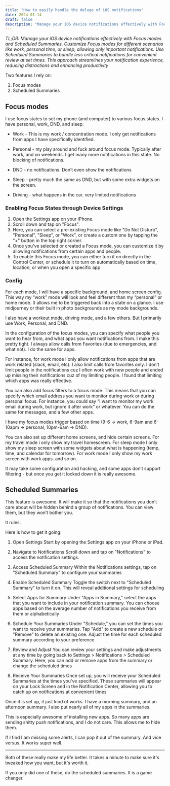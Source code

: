 ```yaml
---
title: "How to easily handle the deluge of iOS notifications"
date: 2024-01-14
draft: false
description: "Manage your iOS device notifications effectively with Focus modes and Scheduled Summaries. Customize Focus modes for different scenarios like work, personal time, or sleep, allowing only important notifications. Use Scheduled Summaries to bundle less critical notifications for convenient review at set times. This approach streamlines your notification experience, reducing distractions and enhancing productivity."
---
```



*TL;DR: Manage your iOS device notifications effectively with Focus modes and Scheduled Summaries. Customize Focus modes for different scenarios like work, personal time, or sleep, allowing only important notifications. Use Scheduled Summaries to bundle less critical notifications for convenient review at set times. This approach streamlines your notification experience, reducing distractions and enhancing productivity*

Two features I rely on:

1. Focus modes
2. Scheduled Summaries

## Focus modes

I use focus states to set my phone (and computer) to various focus states. I have personal, work, DND, and sleep.

- Work - This is my work / concentration mode. I only get notifications from apps I have specifically identified.

- Personal - my play around and fuck around focus mode. Typically after work, and on weekends. I get many more notifications in this state. No blocking of notifications.

- DND - no notifications. Don’t even show the notifications

- Sleep - pretty much the same as DND, but with some extra widgets on the screen.

- Driving - what happens in the car. very limited notifications

### Enabling Focus States through Device Settings

1. Open the Settings app on your iPhone.
2. Scroll down and tap on "Focus".
3. Here, you can select a pre-existing Focus mode like "Do Not Disturb", "Personal", "Sleep", or "Work", or create a custom one by tapping the "+" button in the top right corner.
4. Once you've selected or created a Focus mode, you can customize it by allowing notifications from certain apps and people.
5. To enable this Focus mode, you can either turn it on directly in the Control Center, or schedule it to turn on automatically based on time, location, or when you open a specific app

### Config

For each mode, I will have a specific background, and home screen config. This way my “work” mode will look and feel different than my “personal” or home mode. It allows me to be triggered back into a state on a glance. I use midjourney or their built in photo backgrounds as my mode backgrounds.

I also have a workout mode, driving mode,  and a few others. But I primarily use Work, Personal, and DND.

In the configuration of the focus modes, you can specify what people you want to hear from, and what apps you want notifications from. I make this pretty tight. I always allow calls from Favorites (due to emergencies, and what not). I do the same for apps.

For instance, for work mode I only allow notifications from apps that are work related (slack, email, etc). I also limit calls from favorites only. I don’t limit people in the notifications cuz I often work with new people and ended up missing their notifications cuz of my limiting people. I found that limiting which apps was really effective.

You can also add focus filters to a focus mode. This means that you can specify which email address you want to monitor during work or during personal focus. For instance, you could say “I want to monitor my work email during work, but ignore it after work” or whatever. You can do the same for messages, and a few other apps.

I have my focus modes trigger based on time (9-6 -> work, 6-9am and 6-10apm -> personal, 10pm-6am -> DND).

You can also set up different home screens, and hide certain screens. For my travel mode i only show my travel homescreen. For sleep mode I only show my sleep screen with some widgets about what is happening (temp, time, and calendar for tomorrow). For work mode I only show my work screen with work apps.  and so on.

It may take some configuration and hacking, and some apps don’t support filtering - but once you get it locked down it is really awesome.

## Scheduled Summaries

This feature is awesome. It will make it so that the notifications you don’t care about will be hidden behind a group of notifications. You can view them, but they won’t bother you.

It rules.

Here is how to get it going:

1. Open Settings
Start by opening the Settings app on your iPhone or iPad.

2. Navigate to Notifications
Scroll down and tap on "Notifications" to access the notification settings.

3. Access Scheduled Summary
Within the Notifications settings, tap on "Scheduled Summary" to configure your summaries

4. Enable Scheduled Summary
Toggle the switch next to "Scheduled Summary" to turn it on. This will reveal additional settings for scheduling

5. Select Apps for Summary
Under "Apps in Summary," select the apps that you want to include in your notification summary. You can choose apps based on the average number of notifications you receive from them or alphabetically

6. Schedule Your Summaries
Under "Schedule," you can set the times you want to receive your summaries. Tap "Add" to create a new schedule or "Remove" to delete an existing one. Adjust the time for each scheduled summary according to your preference

7. Review and Adjust
You can review your settings and make adjustments at any time by going back to Settings > Notifications > Scheduled Summary. Here, you can add or remove apps from the summary or change the scheduled times

8. Receive Your Summaries
Once set up, you will receive your Scheduled Summaries at the times you've specified. These summaries will appear on your Lock Screen and in the Notification Center, allowing you to catch up on notifications at convenient times

Once it is set up, it just kind of works. I have a morning summary, and an afternoon summary. I also put nearly all of my apps in the summaries.

This is especially awesome of installing new apps. So many apps are sending shitty push notifications, and I do not care. This allows me to hide them.

If I find I am missing some alerts, I can pop it out of the summary. And vice versus. It works super well.

----

Both of these really make my life better. It takes a minute to make sure it's tweaked how you want, but it's worth it.

If you only did one of these, do the scheduled summaries. It is a game changer.
